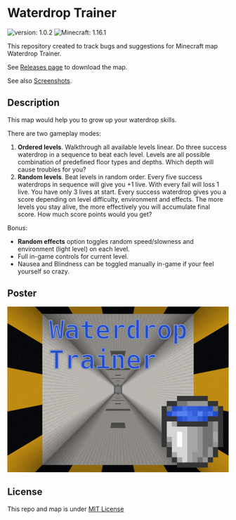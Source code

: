 Waterdrop Trainer
=================

![version: 1.0.2](https://img.shields.io/badge/version-1.0.2-success)
![Minecraft: 1.16.1](https://img.shields.io/badge/Minecraft-1.16.1-success)

This repository created to track bugs and suggestions for Minecraft
map Waterdrop Trainer.

See [Releases page](https://github.com/Vovan-VE/mcmap-waterdrop-trainer/releases)
to download the map.

See also [Screenshots](_images/screens/README.md).

## Description

This map would help you to grow up your waterdrop skills.

There are two gameplay modes:

1.  **Ordered levels**. Walkthrough all available levels linear. Do three
    success waterdrop in a sequence to beat each level. Levels are all possible
    combination of predefined floor types and depths. Which depth will cause
    troubles for you?
2.  **Random levels**. Beat levels in random order. Every five success
    waterdrops in sequence will give you +1 live. With every fail will loss 1
    live. You have only 3 lives at start. Every success waterdrop gives you a
    score depending on level difficulty, environment and effects. The more
    levels you stay alive, the more effectively you will accumulate final score.
    How much score points would you get?

Bonus:

*   **Random effects** option toggles random speed/slowness and environment
    (light level) on each level.
*   Full in-game controls for current level.
*   Nausea and Blindness can be toggled manually in-game if your feel yourself
    so crazy.

## Poster

![Waterdrop Trainer Poster](_images/poster.png)

## License

This repo and map is under [MIT License](https://opensource.org/licenses/MIT)
